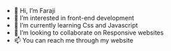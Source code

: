 - 👋 Hi, I’m Faraji
- 👀 I’m interested in front-end development 
- 🌱 I’m currently learning Css and Javascript 
- 💞️ I’m looking to collaborate on Responsive websites 
- 📫 You can reach me through my website 

<!---
F4R105/F4R105 is a ✨ special ✨ repository because its `README.md` (this file) appears on your GitHub profile.
You can click the Preview link to take a look at your changes.
--->
